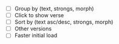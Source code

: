 - [ ] Group by (text, strongs, morph)
- [ ] Click to show verse
- [ ] Sort by (text asc/desc, strongs, morph)
- [ ] Other versions
- [ ] Faster initial load
